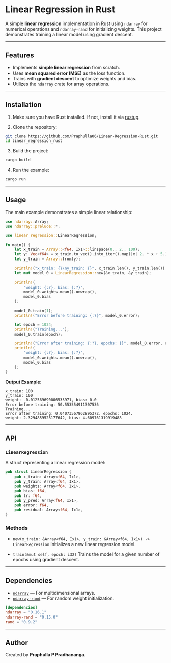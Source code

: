 # Linear Regression in Rust

A simple **linear regression** implementation in Rust using `ndarray` for numerical operations and `ndarray-rand` for initializing weights. This project demonstrates training a linear model using gradient descent.

---

## Features

* Implements **simple linear regression** from scratch.
* Uses **mean squared error (MSE)** as the loss function.
* Trains with **gradient descent** to optimize weights and bias.
* Utilizes the `ndarray` crate for array operations.

---

## Installation

1. Make sure you have Rust installed. If not, install it via [rustup](https://www.rust-lang.org/tools/install).

2. Clone the repository:

```bash
git clone https://github.com/Praphulla06/Linear-Regression-Rust.git
cd linear_regression_rust
```

3. Build the project:

```bash
cargo build
```

4. Run the example:

```bash
cargo run
```

---

## Usage

The main example demonstrates a simple linear relationship:

```rust
use ndarray::Array;
use ndarray::prelude::*;

use linear_regression::LinearRegression;

fn main() {
    let x_train = Array::<f64, Ix1>::linspace(0., 2., 100);
    let y: Vec<f64> = x_train.to_vec().into_iter().map(|x| 2. * x + 5.).collect();
    let y_train = Array::from(y);

    println!("x_train: {}\ny_train: {}", x_train.len(), y_train.len());
    let mut model_0 = LinearRegression::new(&x_train, &y_train);
    
    println!(
        "weight: {:?}, bias: {:?}",
        model_0.weights.mean().unwrap(),
        model_0.bias
    );

    model_0.train(1);
    println!("Error before training: {:?}", model_0.error);

    let epoch = 1024;
    println!("Training...");
    model_0.train(epoch);

    println!("Error after training: {:?}. epochs: {}", model_0.error, epoch);
    println!(
        "weight: {:?}, bias: {:?}",
        model_0.weights.mean().unwrap(),
        model_0.bias
    );
}
```

**Output Example**:

```
x_train: 100
y_train: 100
weight: -0.012569690006533971, bias: 0.0
Error before training: 50.553554911307536
Training...
Error after training: 0.04073567862895372. epochs: 1024.
weight: 2.3294859523177642, bias: 4.609761319919488
```

---

## API

### `LinearRegression`

A struct representing a linear regression model:

```rust
pub struct LinearRegression {
    pub x_train: Array<f64, Ix1>,
    pub y_train: Array<f64, Ix1>,
    pub weights: Array<f64, Ix1>,
    pub bias: f64,
    pub lr: f64,
    pub y_pred: Array<f64, Ix1>,
    pub error: f64,
    pub residual: Array<f64, Ix1>,
}
```

### Methods

* `new(x_train: &Array<f64, Ix1>, y_train: &Array<f64, Ix1>) -> LinearRegression`
  Initializes a new linear regression model.

* `train(&mut self, epoch: i32)`
  Trains the model for a given number of epochs using gradient descent.

---

## Dependencies

* [`ndarray`](https://crates.io/crates/ndarray) — For multidimensional arrays.
* [`ndarray-rand`](https://crates.io/crates/ndarray-rand) — For random weight initialization.

```toml
[dependencies]
ndarray = "0.16.1"
ndarray-rand = "0.15.0"
rand = "0.9.2"
```

---

## Author

Created by **Praphulla P Pradhananga**.
